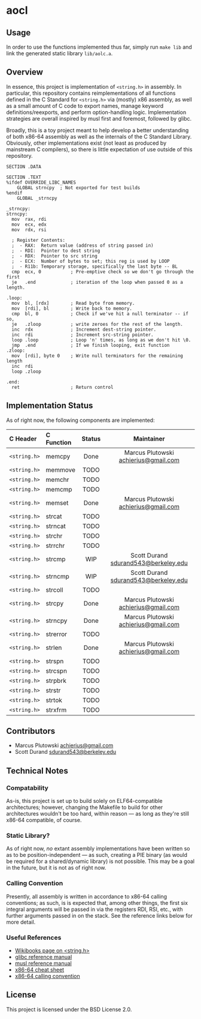 # aocl

## Usage
In order to use the functions implemented thus far, simply run `make lib` and
link the generated static library `lib/aolc.a`.

## Overview
In essence, this project is implementation of `<string.h>` in assembly.
In particular, this repository contains reimplementations of all functions
defined in the C Standard for `<string.h>` via (mostly) x86 assembly, as well as
a small amount of C code to export names, manage keyword definitions/reexports,
and perform option-handling logic. Implementation strategies are overall inspired
by musl first and foremost, followed by glibc.

Broadly, this is a toy project meant to help develop a better understanding of
both x86-64 assembly as well as the internals of the C Standard Library. Obviously,
other implementations exist (not least as produced by mainstream C compilers), so
there is little expectation of use outside of this repository.


```assembly
SECTION .DATA

SECTION .TEXT
%ifdef OVERRIDE_LIBC_NAMES 
	GLOBAL strncpy  ; Not exported for test builds
%endif
	GLOBAL _strncpy

_strncpy:
strncpy:
  mov  rax, rdi
  mov  ecx, edx
  mov  rdx, rsi

  ; Register Contents:
  ;  - RAX:  Return value (address of string passed in)
  ;  - RDI:  Pointer to dest string
  ;  - RDX:  Pointer to src string
  ;  - ECX:  Number of bytes to set; this reg is used by LOOP
  ;  - R11b: Temporary storage, specifically the last byte -- BL
  cmp  ecx, 0           ; Pre-emptive check so we don't go through the first
  je   .end             ; iteration of the loop when passed 0 as a length.

.loop:
  mov  bl, [rdx]        ; Read byte from memory.
  mov  [rdi], bl        ; Write back to memory.
  cmp  bl, 0            ; Check if we've hit a null terminator -- if so,
  je   .zloop           ; write zeroes for the rest of the length.
  inc  rdx              ; Increment dest-string pointer.
  inc  rdi              ; Increment src-string pointer.
  loop .loop            ; Loop 'n' times, as long as we don't hit \0.
  jmp  .end             ; If we finish looping, exit function
.zloop:
  mov  [rdi], byte 0    ; Write null terminators for the remaining length
  inc  rdi
  loop .zloop

.end:
  ret                   ; Return control
```

## Implementation Status
As of right now, the following components are implemented:

|  C Header  |  C Function  |  Status  |  Maintainer |
|:-----------|:-------------|:--------:|:--------:|
|`<string.h>`|memcpy| Done | Marcus Plutowski <achierius@gmail.com> |
|`<string.h>`|memmove| TODO ||
|`<string.h>`|memchr| TODO ||
|`<string.h>`|memcmp| TODO ||
|`<string.h>`|memset| Done | Marcus Plutowski <achierius@gmail.com> |
|`<string.h>`|strcat| TODO ||
|`<string.h>`|strncat| TODO ||
|`<string.h>`|strchr| TODO ||
|`<string.h>`|strrchr| TODO ||
|`<string.h>`|strcmp| WIP | Scott Durand <sdurand543@berkeley.edu> |
|`<string.h>`|strncmp| WIP | Scott Durand <sdurand543@berkeley.edu> |
|`<string.h>`|strcoll| TODO ||
|`<string.h>`|strcpy| Done | Marcus Plutowski <achierius@gmail.com> |
|`<string.h>`|strncpy| Done | Marcus Plutowski <achierius@gmail.com> |
|`<string.h>`|strerror| TODO ||
|`<string.h>`|strlen| Done | Marcus Plutowski <achierius@gmail.com> |
|`<string.h>`|strspn| TODO ||
|`<string.h>`|strcspn| TODO ||
|`<string.h>`|strpbrk| TODO ||
|`<string.h>`|strstr| TODO ||
|`<string.h>`|strtok| TODO ||
|`<string.h>`|strxfrm| TODO ||

## Contributors
- Marcus Plutowski <achierius@gmail.com>
- Scott Durand <sdurand543@berkeley.edu>

## Technical Notes
### Compatability 
As-is, this project is set up to build solely on ELF64-compatible
architectures; however, changing the Makefile to build for other architectures
wouldn't be too hard, within reason — as long as they're still x86-64
compatible, of course.
### Static Library?
As of right now, _no_ extant assembly implementations have been written so as
to be position-independent — as such, creating a PIE binary (as would be
required for a shared/dynamic library) is not possible. This may be a goal in
the future, but it is not as of right now.
### Calling Convention
Presently, all assembly is written in accordance to x86-64 calling conventions; as such,
is is expected that, among other things, the first six integral arguments will be passed in
via the registers RDI, RSI, etc., with further arguments passed in on the stack. See the
reference links below for more detail.
### Useful References
 - [Wikibooks page on <string.h>](https://en.wikibooks.org/wiki/C_Programming/string.h)
 - [glibc reference manual](https://www.gnu.org/software/libc/manual/pdf/libc.pdf)
 - [musl reference manual](https://musl.libc.org/manual.html)
 - [x86-64 cheat sheet](https://cs.brown.edu/courses/cs033/docs/guides/x64_cheatsheet.pdf)
 - [x86-64 calling convention](https://aaronbloomfield.github.io/pdr/book/x86-64bit-ccc-chapter.pdf)

## License
This project is licensed under the BSD License 2.0.
